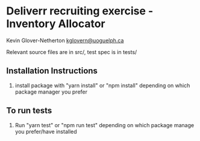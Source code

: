 # Deliverr recruiting exercise - Inventory Allocator

Kevin Glover-Netherton
kglovern@uoguelph.ca

Relevant source files are in src/, test spec is in tests/

## Installation Instructions

1) install package with "yarn install" or "npm install" depending on which package manager you prefer

## To run tests

1) Run "yarn test" or "npm run test" depending on which package manage you prefer/have installed


